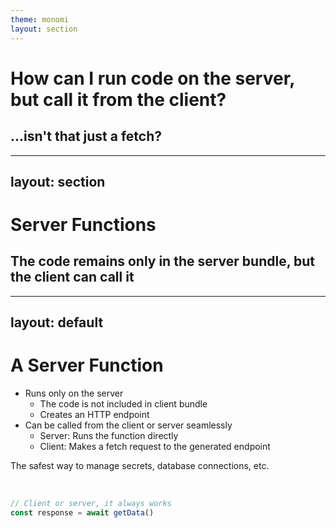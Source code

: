 ```yaml
---
theme: monomi
layout: section
---
```


# How can I run code on the server, but call it from the client?

## ...isn't that just a fetch?

---
layout: section
---

# Server Functions

## The code remains only in the server bundle, but the client can call it

---
layout: default
---

# A Server Function

- Runs only on the server
  - The code is not included in client bundle
  - Creates an HTTP endpoint
- Can be called from the client or server seamlessly
  - Server: Runs the function directly
  - Client: Makes a fetch request to the generated endpoint

The safest way to manage secrets, database connections, etc.

<br />

```ts
// Client or server, it always works
const response = await getData()
```
